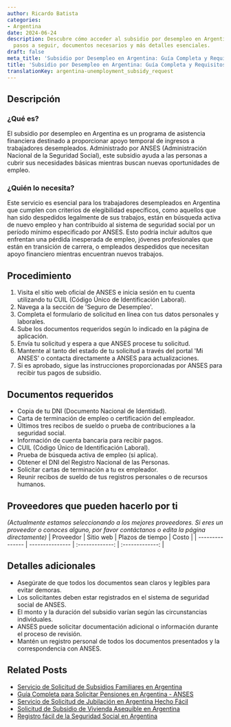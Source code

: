 ```yaml
---
author: Ricardo Batista
categories:
- Argentina
date: 2024-06-24
description: Descubre cómo acceder al subsidio por desempleo en Argentina, los requisitos,
  pasos a seguir, documentos necesarios y más detalles esenciales.
draft: false
meta_title: 'Subsidio por Desempleo en Argentina: Guía Completa y Requisitos'
title: 'Subsidio por Desempleo en Argentina: Guía Completa y Requisitos'
translationKey: argentina-unemployment_subsidy_request
---
```



## Descripción
### ¿Qué es?
El subsidio por desempleo en Argentina es un programa de asistencia financiera destinado a proporcionar apoyo temporal de ingresos a trabajadores desempleados. Administrado por ANSES (Administración Nacional de la Seguridad Social), este subsidio ayuda a las personas a cubrir sus necesidades básicas mientras buscan nuevas oportunidades de empleo.

### ¿Quién lo necesita?
Este servicio es esencial para los trabajadores desempleados en Argentina que cumplen con criterios de elegibilidad específicos, como aquellos que han sido despedidos legalmente de sus trabajos, están en búsqueda activa de nuevo empleo y han contribuido al sistema de seguridad social por un período mínimo especificado por ANSES. Esto podría incluir adultos que enfrentan una pérdida inesperada de empleo, jóvenes profesionales que están en transición de carrera, o empleados despedidos que necesitan apoyo financiero mientras encuentran nuevos trabajos.

## Procedimiento

1. Visita el sitio web oficial de ANSES e inicia sesión en tu cuenta utilizando tu CUIL (Código Único de Identificación Laboral).
2. Navega a la sección de 'Seguro de Desempleo'.
3. Completa el formulario de solicitud en línea con tus datos personales y laborales.
4. Sube los documentos requeridos según lo indicado en la página de aplicación.
5. Envía tu solicitud y espera a que ANSES procese tu solicitud.
6. Mantente al tanto del estado de tu solicitud a través del portal 'Mi ANSES' o contacta directamente a ANSES para actualizaciones.
7. Si es aprobado, sigue las instrucciones proporcionadas por ANSES para recibir tus pagos de subsidio.

## Documentos requeridos

- Copia de tu DNI (Documento Nacional de Identidad).
- Carta de terminación de empleo o certificación del empleador.
- Últimos tres recibos de sueldo o prueba de contribuciones a la seguridad social.
- Información de cuenta bancaria para recibir pagos.
- CUIL (Código Único de Identificación Laboral).
- Prueba de búsqueda activa de empleo (si aplica).
- Obtener el DNI del Registro Nacional de las Personas.
- Solicitar cartas de terminación a tu ex empleador.
- Reunir recibos de sueldo de tus registros personales o de recursos humanos.

## Proveedores que pueden hacerlo por ti
_(Actualmente estamos seleccionando a los mejores proveedores. Si eres un proveedor o conoces alguno, por favor contáctanos o edita la página directamente)_
| Proveedor       |     Sitio web   |   Plazos de tiempo |      Costo      |
| --------------- | --------------- |  :-------------:   | :-------------: |

## Detalles adicionales

- Asegúrate de que todos los documentos sean claros y legibles para evitar demoras.
- Los solicitantes deben estar registrados en el sistema de seguridad social de ANSES.
- El monto y la duración del subsidio varían según las circunstancias individuales.
- ANSES puede solicitar documentación adicional o información durante el proceso de revisión.
- Mantén un registro personal de todos los documentos presentados y la correspondencia con ANSES.
## Related Posts

- [Servicio de Solicitud de Subsidios Familiares en Argentina](https://tramitit.com/es/guides/argentina/solicitud_de_subsidio_familiar/)
- [Guía Completa para Solicitar Pensiones en Argentina - ANSES](https://tramitit.com/es/guides/argentina/solicitud_de_pensi%C3%B3n/)
- [Servicio de Solicitud de Jubilación en Argentina Hecho Fácil](https://tramitit.com/es/guides/argentina/solicitud_de_jubilaci%C3%B3n/)
- [Solicitud de Subsidio de Vivienda Asequible en Argentina](https://tramitit.com/es/guides/argentina/solicitud_de_subsidio_habitacional/)
- [Registro fácil de la Seguridad Social en Argentina](https://tramitit.com/es/guides/argentina/inscripci%C3%B3n_al_seguro_social/)